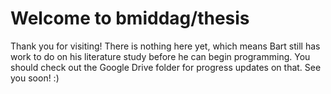 # Welcome to bmiddag/thesis
Thank you for visiting! There is nothing here yet, which means Bart still has work to do on his literature study before he can begin programming. You should check out the Google Drive folder for progress updates on that. See you soon! :)
